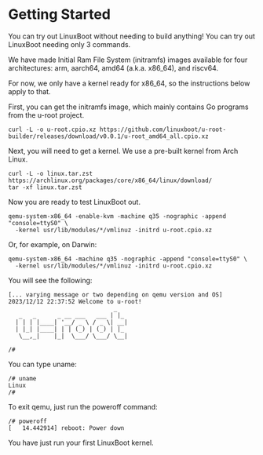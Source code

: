 # Getting Started

You can try out LinuxBoot without needing to build anything! You can try out LinuxBoot
needing only 3 commands.

We have made Initial Ram File System (initramfs) images available for four architectures:
arm, aarch64, amd64 (a.k.a. x86_64), and riscv64.

For now, we only have a kernel ready for x86_64, so the instructions below apply to that.

First, you can get the initramfs image, which mainly contains Go programs from the u-root project.

```
curl -L -o u-root.cpio.xz https://github.com/linuxboot/u-root-builder/releases/download/v0.0.1/u-root_amd64_all.cpio.xz
```

Next, you will need to get a kernel. We use a pre-built kernel from Arch Linux.

```
curl -L -o linux.tar.zst https://archlinux.org/packages/core/x86_64/linux/download/
tar -xf linux.tar.zst
```

Now you are ready to test LinuxBoot out.

```
qemu-system-x86_64 -enable-kvm -machine q35 -nographic -append "console=ttyS0" \
  -kernel usr/lib/modules/*/vmlinuz -initrd u-root.cpio.xz
```

Or, for example, on Darwin:
```
qemu-system-x86_64 -machine q35 -nographic -append "console=ttyS0" \
  -kernel usr/lib/modules/*/vmlinuz -initrd u-root.cpio.xz
```


You will see the following:
```
[... varying message or two depending on qemu version and OS]
2023/12/12 22:37:52 Welcome to u-root!
                              _
   _   _      _ __ ___   ___ | |_
  | | | |____| '__/ _ \ / _ \| __|
  | |_| |____| | | (_) | (_) | |_
   \__,_|    |_|  \___/ \___/ \__|

/#
```

You can type uname: 

```
/# uname
Linux
/#
```

To exit qemu, just run the poweroff command:

```
/# poweroff
[   14.442914] reboot: Power down
```

You have just run your first LinuxBoot kernel.
